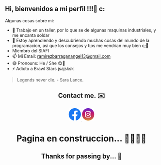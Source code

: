 ## Hi, bienvenidos a mi perfil !!!👋 c:


Algunas cosas sobre mi:

- 🔭 Trabajo en un taller, por lo que se de algunas maquinas industriales, y me encanta soldar
- 🌱 Estoy aprendiendo y descubriendo muchas cosas del mundo de la programacion,
  asi que los consejos y tips me vendrian muy bien c;🤔
- Miembro del SIAFI 
- 📫 Mi Email: ramirezbarraganangel13@gmail.com
- 😄 Pronouns: He / She 😋🤍
- ⚡ Adicto a Brawl Stars jsajsksk

> Legends never die. - Sara Lance.

## <p align="center"> Contact me.  :envelope: </p>

<div align="center">
<a href="https://www.facebook.com/angel.ramirezbarragan.3?mibextid=ZbWKwL">
  <img src="img/facebook.png" width="8%" alt="Facebook">
</a>

<a href="https://www.instagram.com/angel_allen2112">
  <img src="img/instagram.png" width="8%" alt="Instagram">
</a>


</div>

# <p align="center"> Pagina en construccion... 🚧👷🏽‍♀ </p>

## 	<p align="center"> Thanks for passing by... :flags: </p>
